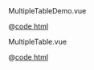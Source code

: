 <DemoWrap>
  <template #header>

### 一个页面多个 Table

  </template>
  <template #tip>

支持指定 table 的 `query-prefix` 避免参数命名冲突

  </template>
  <template #demo>
    <MultipleTableDemo/>
  </template>

<n-divider title-placement="left">
  MultipleTableDemo.vue
</n-divider>

@[code html](./MultipleTableDemo.vue)

<n-divider title-placement="left">
  MultipleTable.vue
</n-divider>

@[code html](./MultipleTable.vue)

</DemoWrap>
